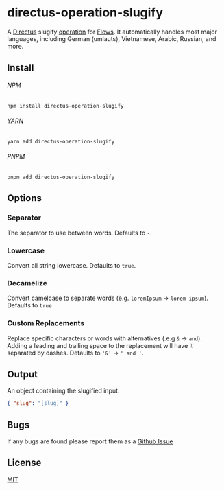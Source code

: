 # directus-operation-slugify

A [Directus](https://directus.io/) slugify [operation](https://docs.directus.io/app/flows/operations.html) for [Flows](https://docs.directus.io/app/flows.html#flows). It automatically handles most major languages, including German (umlauts), Vietnamese, Arabic, Russian, and more.

## Install

###### NPM

```shell
npm install directus-operation-slugify
```

###### YARN

```shell
yarn add directus-operation-slugify
```

###### PNPM

```shell
pnpm add directus-operation-slugify
```

## Options

### Separator

The separator to use between words. Defaults to `-`.

### Lowercase

Convert all string lowercase. Defaults to `true`.

### Decamelize

Convert camelcase to separate words (e.g. `loremIpsum` -> `lorem ipsum`). Defaults to `true`

### Custom Replacements

Replace specific characters or words with alternatives (.e.g `&` -> `and`). Adding a leading and trailing space to the replacement will have it separated by dashes. Defaults to `'&'` -> `' and '`.

## Output

An object containing the slugified input.

```json
{ "slug": "[slug]" }
```

## Bugs

If any bugs are found please report them as a [Github Issue](https://github.com/ComfortablyCoding/directus-operation-slugify/issues)

## License

[MIT](https://github.com/ComfortablyCoding/directus-operation-slugify/blob/main/LICENSE)
